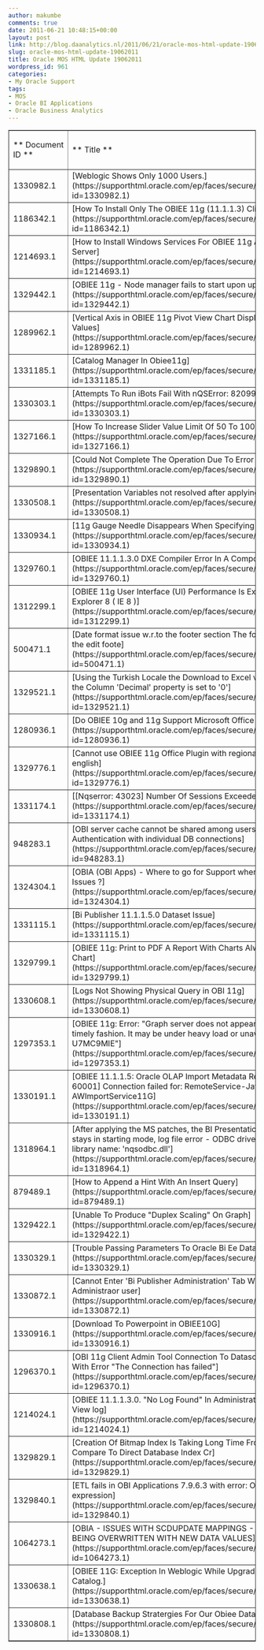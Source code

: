 ```yaml
---
author: makumbe
comments: true
date: 2011-06-21 10:48:15+00:00
layout: post
link: http://blog.daanalytics.nl/2011/06/21/oracle-mos-html-update-19062011/
slug: oracle-mos-html-update-19062011
title: Oracle MOS HTML Update 19062011
wordpress_id: 961
categories:
- My Oracle Support
tags:
- MOS
- Oracle BI Applications
- Oracle Business Analytics
---
```



<table cellpadding="0" width="100%" cellspacing="3" border="1" >
<tbody >
<tr >

<td >


** Document ID **



</td>

<td >


** Title **



</td>

<td >


** Doc Type **



</td>

<td >


** Modified Date **



</td>
</tr>
<tr >

<td >1330982.1
</td>

<td >[Weblogic Shows Only 1000 Users.](https://supporthtml.oracle.com/ep/faces/secure/km/DocumentDisplay.jspx?id=1330982.1)
</td>

<td >HOWTO
</td>

<td >17-JUN-11
</td>
</tr>
<tr >

<td >1186342.1
</td>

<td >[How To Install Only The OBIEE 11g (11.1.1.3) Client Tools](https://supporthtml.oracle.com/ep/faces/secure/km/DocumentDisplay.jspx?id=1186342.1)
</td>

<td >HOWTO
</td>

<td >14-JUN-11
</td>
</tr>
<tr >

<td >1214693.1
</td>

<td >[How to Install Windows Services For OBIEE 11g AdminServer And Managed Server](https://supporthtml.oracle.com/ep/faces/secure/km/DocumentDisplay.jspx?id=1214693.1)
</td>

<td >HOWTO
</td>

<td >14-JUN-11
</td>
</tr>
<tr >

<td >1329442.1
</td>

<td >[OBIEE 11g - Node manager fails to start upon upgrade](https://supporthtml.oracle.com/ep/faces/secure/km/DocumentDisplay.jspx?id=1329442.1)
</td>

<td >PROBLEM
</td>

<td >13-JUN-11
</td>
</tr>
<tr >

<td >1289962.1
</td>

<td >[Vertical Axis in OBIEE 11g Pivot View Chart Displays Repeating Numeric Values](https://supporthtml.oracle.com/ep/faces/secure/km/DocumentDisplay.jspx?id=1289962.1)
</td>

<td >PROBLEM
</td>

<td >15-JUN-11
</td>
</tr>
<tr >

<td >1331185.1
</td>

<td >[Catalog Manager In Obiee11g](https://supporthtml.oracle.com/ep/faces/secure/km/DocumentDisplay.jspx?id=1331185.1)
</td>

<td >HOWTO
</td>

<td >17-JUN-11
</td>
</tr>
<tr >

<td >1330303.1
</td>

<td >[Attempts To Run iBots Fail With nQSError: 82099 Error](https://supporthtml.oracle.com/ep/faces/secure/km/DocumentDisplay.jspx?id=1330303.1)
</td>

<td >PROBLEM
</td>

<td >15-JUN-11
</td>
</tr>
<tr >

<td >1327166.1
</td>

<td >[How To Increase Slider Value Limit Of 50 To 100 in Obiee 11.1.1.5?](https://supporthtml.oracle.com/ep/faces/secure/km/DocumentDisplay.jspx?id=1327166.1)
</td>

<td >HOWTO
</td>

<td >16-JUN-11
</td>
</tr>
<tr >

<td >1329890.1
</td>

<td >[Could Not Complete The Operation Due To Error C00ce56e!](https://supporthtml.oracle.com/ep/faces/secure/km/DocumentDisplay.jspx?id=1329890.1)
</td>

<td >PROBLEM
</td>

<td >14-JUN-11
</td>
</tr>
<tr >

<td >1330508.1
</td>

<td >[Presentation Variables not resolved after applying patch 9492821](https://supporthtml.oracle.com/ep/faces/secure/km/DocumentDisplay.jspx?id=1330508.1)
</td>

<td >PROBLEM
</td>

<td >16-JUN-11
</td>
</tr>
<tr >

<td >1330934.1
</td>

<td >[11g Gauge Needle Disappears When Specifying Scales](https://supporthtml.oracle.com/ep/faces/secure/km/DocumentDisplay.jspx?id=1330934.1)
</td>

<td >HOWTO
</td>

<td >17-JUN-11
</td>
</tr>
<tr >

<td >1329760.1
</td>

<td >[OBIEE 11.1.1.3.0 DXE Compiler Error In A Compound Layout](https://supporthtml.oracle.com/ep/faces/secure/km/DocumentDisplay.jspx?id=1329760.1)
</td>

<td >PROBLEM
</td>

<td >14-JUN-11
</td>
</tr>
<tr >

<td >1312299.1
</td>

<td >[OBIEE 11g User Interface (UI) Performance Is Extremely Slow With Internet Explorer 8 ( IE 8 )](https://supporthtml.oracle.com/ep/faces/secure/km/DocumentDisplay.jspx?id=1312299.1)
</td>

<td >WHITE PAPER
</td>

<td >13-JUN-11
</td>
</tr>
<tr >

<td >500471.1
</td>

<td >[Date format issue w.r.to the footer section The following code is present in the edit foote](https://supporthtml.oracle.com/ep/faces/secure/km/DocumentDisplay.jspx?id=500471.1)
</td>

<td >PROBLEM
</td>

<td >13-JUN-11
</td>
</tr>
<tr >

<td >1329521.1
</td>

<td >[Using the Turkish Locale the Download to Excel values are truncated when the Column 'Decimal' property is set to '0'](https://supporthtml.oracle.com/ep/faces/secure/km/DocumentDisplay.jspx?id=1329521.1)
</td>

<td >PROBLEM
</td>

<td >13-JUN-11
</td>
</tr>
<tr >

<td >1280936.1
</td>

<td >[Do OBIEE 10g and 11g Support Microsoft Office 2010?](https://supporthtml.oracle.com/ep/faces/secure/km/DocumentDisplay.jspx?id=1280936.1)
</td>

<td >HOWTO
</td>

<td >14-JUN-11
</td>
</tr>
<tr >

<td >1329776.1
</td>

<td >[Cannot use OBIEE 11g Office Plugin with regional settings other than english](https://supporthtml.oracle.com/ep/faces/secure/km/DocumentDisplay.jspx?id=1329776.1)
</td>

<td >PROBLEM
</td>

<td >14-JUN-11
</td>
</tr>
<tr >

<td >1331174.1
</td>

<td >[[Nqserror: 43023] Number Of Sessions Exceeded The Limit.](https://supporthtml.oracle.com/ep/faces/secure/km/DocumentDisplay.jspx?id=1331174.1)
</td>

<td >PROBLEM
</td>

<td >17-JUN-11
</td>
</tr>
<tr >

<td >948283.1
</td>

<td >[OBI server cache cannot be shared among users using Database Authentication with individual DB connections](https://supporthtml.oracle.com/ep/faces/secure/km/DocumentDisplay.jspx?id=948283.1)
</td>

<td >HOWTO
</td>

<td >15-JUN-11
</td>
</tr>
<tr >

<td >1324304.1
</td>

<td >[OBIA (OBI Apps) - Where to go for Support when experiencing Informatica Issues ?](https://supporthtml.oracle.com/ep/faces/secure/km/DocumentDisplay.jspx?id=1324304.1)
</td>

<td >FAQ
</td>

<td >14-JUN-11
</td>
</tr>
<tr >

<td >1331115.1
</td>

<td >[Bi Publisher 11.1.1.5.0 Dataset Issue](https://supporthtml.oracle.com/ep/faces/secure/km/DocumentDisplay.jspx?id=1331115.1)
</td>

<td >PROBLEM
</td>

<td >17-JUN-11
</td>
</tr>
<tr >

<td >1329799.1
</td>

<td >[OBIEE 11g: Print to PDF A Report With Charts Always Shows The Same Chart](https://supporthtml.oracle.com/ep/faces/secure/km/DocumentDisplay.jspx?id=1329799.1)
</td>

<td >PROBLEM
</td>

<td >14-JUN-11
</td>
</tr>
<tr >

<td >1330608.1
</td>

<td >[Logs Not Showing Physical Query in OBI 11g](https://supporthtml.oracle.com/ep/faces/secure/km/DocumentDisplay.jspx?id=1330608.1)
</td>

<td >PROBLEM
</td>

<td >16-JUN-11
</td>
</tr>
<tr >

<td >1297353.1
</td>

<td >[OBIEE 11g: Error: "Graph server does not appear to be responding in a timely fashion. It may be under heavy load or unavailable. Error Codes: U7MC9MIE"](https://supporthtml.oracle.com/ep/faces/secure/km/DocumentDisplay.jspx?id=1297353.1)
</td>

<td >PROBLEM
</td>

<td >15-JUN-11
</td>
</tr>
<tr >

<td >1330191.1
</td>

<td >[OBIEE 11.1.1.5: Oracle OLAP Import Metadata Returns Error: [nQSError: 60001] Connection failed for: RemoteService-JavaHost-AWImportService11G](https://supporthtml.oracle.com/ep/faces/secure/km/DocumentDisplay.jspx?id=1330191.1)
</td>

<td >HOWTO
</td>

<td >15-JUN-11
</td>
</tr>
<tr >

<td >1318964.1
</td>

<td >[After applying the MS patches, the BI Presentation Services doesn't start or stays in starting mode, log file error - ODBC driver preload failed. ODBC library name: 'nqsodbc.dll'](https://supporthtml.oracle.com/ep/faces/secure/km/DocumentDisplay.jspx?id=1318964.1)
</td>

<td >HOWTO
</td>

<td >14-JUN-11
</td>
</tr>
<tr >

<td >879489.1
</td>

<td >[How to Append a Hint With An Insert Query](https://supporthtml.oracle.com/ep/faces/secure/km/DocumentDisplay.jspx?id=879489.1)
</td>

<td >HOWTO
</td>

<td >14-JUN-11
</td>
</tr>
<tr >

<td >1329422.1
</td>

<td >[Unable To Produce "Duplex Scaling" On Graph](https://supporthtml.oracle.com/ep/faces/secure/km/DocumentDisplay.jspx?id=1329422.1)
</td>

<td >HOWTO
</td>

<td >13-JUN-11
</td>
</tr>
<tr >

<td >1330329.1
</td>

<td >[Trouble Passing Parameters To Oracle Bi Ee Data Source](https://supporthtml.oracle.com/ep/faces/secure/km/DocumentDisplay.jspx?id=1330329.1)
</td>

<td >HOWTO
</td>

<td >15-JUN-11
</td>
</tr>
<tr >

<td >1330872.1
</td>

<td >[Cannot Enter 'Bi Publisher Administration' Tab Within Obiee As Bi Administraor user](https://supporthtml.oracle.com/ep/faces/secure/km/DocumentDisplay.jspx?id=1330872.1)
</td>

<td >PROBLEM
</td>

<td >17-JUN-11
</td>
</tr>
<tr >

<td >1330916.1
</td>

<td >[Download To Powerpoint in OBIEE10G](https://supporthtml.oracle.com/ep/faces/secure/km/DocumentDisplay.jspx?id=1330916.1)
</td>

<td >HOWTO
</td>

<td >17-JUN-11
</td>
</tr>
<tr >

<td >1296370.1
</td>

<td >[OBI 11g Client Admin Tool Connection To Datasource In Offline Mode Fails With Error "The Connection has failed"](https://supporthtml.oracle.com/ep/faces/secure/km/DocumentDisplay.jspx?id=1296370.1)
</td>

<td >PROBLEM
</td>

<td >19-JUN-11
</td>
</tr>
<tr >

<td >1214024.1
</td>

<td >[OBIEE 11.1.1.3.0. "No Log Found" In Administration-Manage Sessions-View log](https://supporthtml.oracle.com/ep/faces/secure/km/DocumentDisplay.jspx?id=1214024.1)
</td>

<td >PROBLEM
</td>

<td >20-JUN-11
</td>
</tr>
<tr >

<td >1329829.1
</td>

<td >[Creation Of Bitmap Index Is Taking Long Time From Dac 10.1.3.4.1 Compare To Direct Database Index Cr](https://supporthtml.oracle.com/ep/faces/secure/km/DocumentDisplay.jspx?id=1329829.1)
</td>

<td >PROBLEM
</td>

<td >14-JUN-11
</td>
</tr>
<tr >

<td >1329840.1
</td>

<td >[ETL fails in OBI Applications 7.9.6.3 with error: ORA-00936: missing expression](https://supporthtml.oracle.com/ep/faces/secure/km/DocumentDisplay.jspx?id=1329840.1)
</td>

<td >PROBLEM
</td>

<td >14-JUN-11
</td>
</tr>
<tr >

<td >1064273.1
</td>

<td >[OBIA - ISSUES WITH SCDUPDATE MAPPINGS - OLD DATA VALUES ARE BEING OVERWRITTEN WITH NEW DATA VALUES](https://supporthtml.oracle.com/ep/faces/secure/km/DocumentDisplay.jspx?id=1064273.1)
</td>

<td >PROBLEM
</td>

<td >13-JUN-11
</td>
</tr>
<tr >

<td >1330638.1
</td>

<td >[OBIEE 11G: Exception In Weblogic While Upgrading Repository And Catalog.](https://supporthtml.oracle.com/ep/faces/secure/km/DocumentDisplay.jspx?id=1330638.1)
</td>

<td >HOWTO
</td>

<td >16-JUN-11
</td>
</tr>
<tr >

<td >1330808.1
</td>

<td >[Database Backup Stratergies For Our Obiee Data Warehouse](https://supporthtml.oracle.com/ep/faces/secure/km/DocumentDisplay.jspx?id=1330808.1)
</td>

<td >HOWTO
</td>

<td >17-JUN-11
</td>
</tr>
</tbody>
</table>

